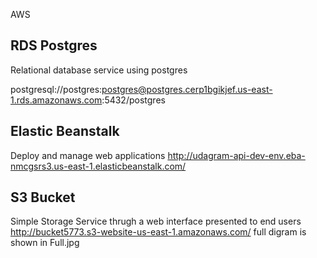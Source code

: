
AWS
## RDS Postgres
Relational database service using postgres 


postgresql://postgres:postgres@postgres.cerp1bgikjef.us-east-1.rds.amazonaws.com:5432/postgres


## Elastic Beanstalk
Deploy and manage web applications
http://udagram-api-dev-env.eba-nmcgsrs3.us-east-1.elasticbeanstalk.com/

## S3 Bucket
Simple Storage Service thrugh a web interface presented to end users 
http://bucket5773.s3-website-us-east-1.amazonaws.com/
full digram is shown in Full.jpg
